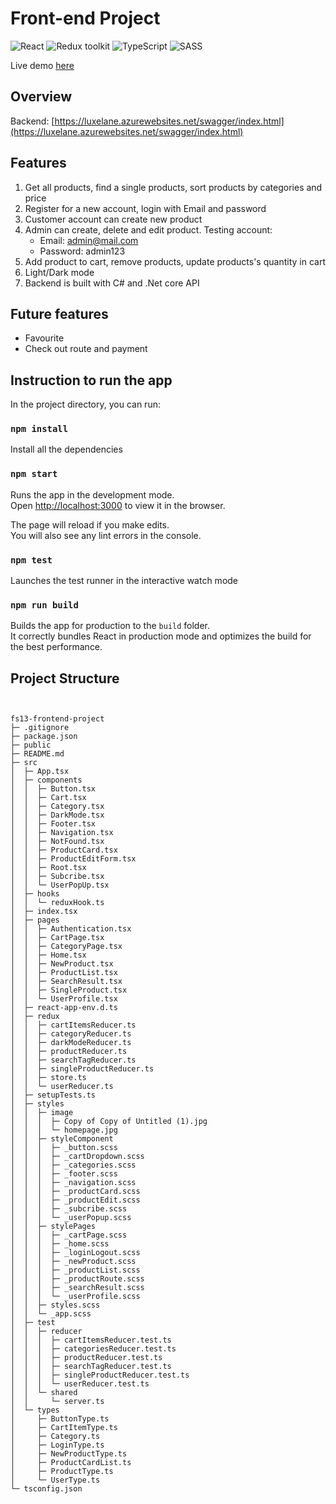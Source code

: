 # Front-end Project

![React](https://img.shields.io/badge/React-v.18-blue)
![Redux toolkit](https://img.shields.io/badge/Redux-v.1.9-purple)
![TypeScript](https://img.shields.io/badge/TypeScript-v.4.9-green)
![SASS](https://img.shields.io/badge/SASS-v.4.9-hotpink)

Live demo [here](https://luxelane.netlify.app/)

## Overview

Backend: [https://luxelane.azurewebsites.net/swagger/index.html](https://luxelane.azurewebsites.net/swagger/index.html)

## Features

1. Get all products, find a single products, sort products by categories and price
2. Register for a new account, login with Email and password
3. Customer account can create new product
4. Admin can create, delete and edit product. Testing account:
   - Email: admin@mail.com
   - Password: admin123
5. Add product to cart, remove products, update products's quantity in cart
6. Light/Dark mode
7. Backend is built with C# and .Net core API

## Future features


- Favourite
- Check out route and payment


## Instruction to run the app

In the project directory, you can run:

### `npm install`

Install all the dependencies

### `npm start`

Runs the app in the development mode.\
Open [http://localhost:3000](http://localhost:3000) to view it in the browser.

The page will reload if you make edits.\
You will also see any lint errors in the console.

### `npm test`

Launches the test runner in the interactive watch mode

### `npm run build`

Builds the app for production to the `build` folder.\
It correctly bundles React in production mode and optimizes the build for the best performance.

## Project Structure

```


```

```
fs13-frontend-project
├─ .gitignore
├─ package.json
├─ public
├─ README.md
├─ src
│  ├─ App.tsx
│  ├─ components
│  │  ├─ Button.tsx
│  │  ├─ Cart.tsx
│  │  ├─ Category.tsx
│  │  ├─ DarkMode.tsx
│  │  ├─ Footer.tsx
│  │  ├─ Navigation.tsx
│  │  ├─ NotFound.tsx
│  │  ├─ ProductCard.tsx
│  │  ├─ ProductEditForm.tsx
│  │  ├─ Root.tsx
│  │  ├─ Subcribe.tsx
│  │  └─ UserPopUp.tsx
│  ├─ hooks
│  │  └─ reduxHook.ts
│  ├─ index.tsx
│  ├─ pages
│  │  ├─ Authentication.tsx
│  │  ├─ CartPage.tsx
│  │  ├─ CategoryPage.tsx
│  │  ├─ Home.tsx
│  │  ├─ NewProduct.tsx
│  │  ├─ ProductList.tsx
│  │  ├─ SearchResult.tsx
│  │  ├─ SingleProduct.tsx
│  │  └─ UserProfile.tsx
│  ├─ react-app-env.d.ts
│  ├─ redux
│  │  ├─ cartItemsReducer.ts
│  │  ├─ categoryReducer.ts
│  │  ├─ darkModeReducer.ts
│  │  ├─ productReducer.ts
│  │  ├─ searchTagReducer.ts
│  │  ├─ singleProductReducer.ts
│  │  ├─ store.ts
│  │  └─ userReducer.ts
│  ├─ setupTests.ts
│  ├─ styles
│  │  ├─ image
│  │  │  ├─ Copy of Copy of Untitled (1).jpg
│  │  │  └─ homepage.jpg
│  │  ├─ styleComponent
│  │  │  ├─ _button.scss
│  │  │  ├─ _cartDropdown.scss
│  │  │  ├─ _categories.scss
│  │  │  ├─ _footer.scss
│  │  │  ├─ _navigation.scss
│  │  │  ├─ _productCard.scss
│  │  │  ├─ _productEdit.scss
│  │  │  ├─ _subcribe.scss
│  │  │  └─ _userPopup.scss
│  │  ├─ stylePages
│  │  │  ├─ _cartPage.scss
│  │  │  ├─ _home.scss
│  │  │  ├─ _loginLogout.scss
│  │  │  ├─ _newProduct.scss
│  │  │  ├─ _productList.scss
│  │  │  ├─ _productRoute.scss
│  │  │  ├─ _searchResult.scss
│  │  │  └─ _userProfile.scss
│  │  ├─ styles.scss
│  │  └─ _app.scss
│  ├─ test
│  │  ├─ reducer
│  │  │  ├─ cartItemsReducer.test.ts
│  │  │  ├─ categoriesReducer.test.ts
│  │  │  ├─ productReducer.test.ts
│  │  │  ├─ searchTagReducer.test.ts
│  │  │  ├─ singleProductReducer.test.ts
│  │  │  └─ userReducer.test.ts
│  │  └─ shared
│  │     └─ server.ts
│  └─ types
│     ├─ ButtonType.ts
│     ├─ CartItemType.ts
│     ├─ Category.ts
│     ├─ LoginType.ts
│     ├─ NewProductType.ts
│     ├─ ProductCardList.ts
│     ├─ ProductType.ts
│     └─ UserType.ts
└─ tsconfig.json

```